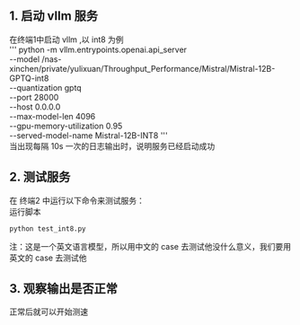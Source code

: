## 1. 启动 vllm 服务
在终端1中启动 vllm ,以 int8 为例  
'''
python -m vllm.entrypoints.openai.api_server \
  --model /nas-xinchen/private/yulixuan/Throughput_Performance/Mistral/Mistral-12B-GPTQ-int8 \
  --quantization gptq \
  --port 28000 \
  --host 0.0.0.0 \
  --max-model-len 4096 \
  --gpu-memory-utilization 0.95 \
  --served-model-name Mistral-12B-INT8
'''  
当出现每隔 10s 一次的日志输出时，说明服务已经启动成功

## 2. 测试服务
在 终端2 中运行以下命令来测试服务：  
运行脚本
```
python test_int8.py
```

注：这是一个英文语言模型，所以用中文的 case 去测试他没什么意义，我们要用英文的 case 去测试他

## 3. 观察输出是否正常
正常后就可以开始测速
